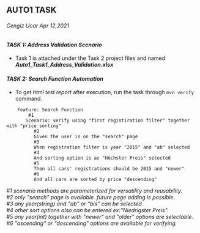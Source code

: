 AUTO1 TASK
----------
###### Cengiz Ucar Apr 12,2021



#### _TASK 1: Address Validation Scenario_
* Task 1 is attached under the Task 2 project files and named **_Auto1_Task1_Address_Validation.xlsx_**

#### _TASK 2: Search Function Automation_
* To get _html test report_ after execution, run the task through `mvn verify` command.

```gherkin
    Feature: Search Function
        #1
       Scenario: verify using "first registiration filter" together with "price sorting"
          #2
          Given the user is on the "search" page
          #3
          When registration filter is year "2015" and "ab" selected
          #4
          And sorting option is as "Höchster Preis" selected
          #5
          Then all cars' registrations should be 2015 and "newer"
          #6
          And all cars are sorted by price "descending"
```          

_#1 scenario methods are parameterized for versatility and reusability._\
_#2 only "search" page is available. future page adding is possible._\
_#3 any year(string) and "ab" or "bis" can be selected._\
_#4 other sort options also can be entered ex:"Niedrigster Preis"._\
_#5 any year(int) together with "newer" and "older" options are selectable._\
_#6 "ascending" or "descending" options are available for verifying._
